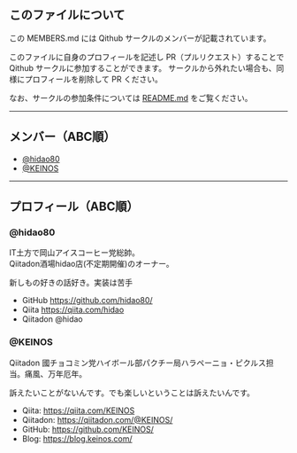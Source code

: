 ## このファイルについて

この MEMBERS.md には Qithub サークルのメンバーが記載されています。

このファイルに自身のプロフィールを記述し PR（プルリクエスト）することで Qithub サークルに参加することができます。
サークルから外れたい場合も、同様にプロフィールを削除して PR ください。

なお、サークルの参加条件については [README.md](https://github.com/Qithub-BOT/Qithub-ORG#%E5%85%A5%E9%83%A8%E6%96%B9%E6%B3%95) をご覧ください。

---

## メンバー（ABC順）

- [@hidao80](https://github.com/hidao80)
- [@KEINOS](https://github.com/KEINOS)

---

## プロフィール（ABC順）

### @hidao80

IT土方で岡山アイスコーヒー党総帥。  
Qiitadon酒場hidao店(不定期開催)のオーナー。

新しもの好きの話好き。実装は苦手

- GitHub <https://github.com/hidao80/> 
- Qiita <https://qiita.com/hidao>
- Qiitadon @hidao

### @KEINOS

Qiitadon 國チョコミン党ハイボール部パクチー局ハラペーニョ・ピクルス担当。痛風、万年厄年。

訴えたいことがないんです。でも楽しいということは訴えたいんです。

- Qiita: https://qiita.com/KEINOS
- Qiitadon: https://qiitadon.com/@KEINOS/
- GitHub: https://github.com/KEINOS/
- Blog: https://blog.keinos.com/
